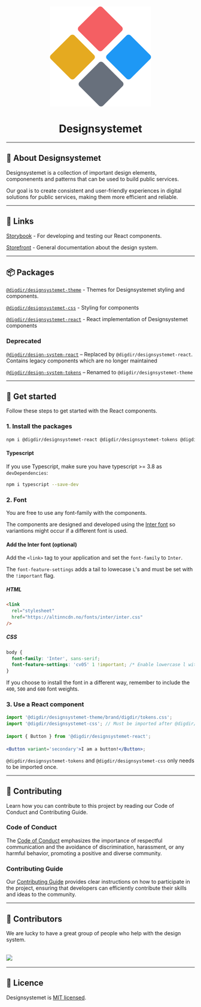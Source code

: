 <br>
<div align="center">
    <img alt="Designsystemet logo" src="assets/img/logo.svg">
</div>

<h1 align="center">
    Designsystemet
</h1>

<div align="center">

---

</div>

## 📖 About Designsystemet

Designsystemet is a collection of important design elements, componenents and patterns that can be used to build public services.

Our goal is to create consistent and user-friendly experiences in digital solutions for public services, making them more efficient and reliable.

---

## 🔗 Links

[Storybook](https://storybook.designsystemet.no/) - For developing and testing our React components.

[Storefront](https://designsystemet.no/) - General documentation about the design system.

---

## 📦 Packages

[`@digdir/designsystemet-theme`](https://www.npmjs.com/package/@digdir/designsystemet-theme) - Themes for Designsystemet styling and components.

[`@digdir/designsystemet-css`](https://www.npmjs.com/package/@digdir/designsystemet-css) - Styling for components

[`@digdir/designsystemet-react`](https://www.npmjs.com/package/@digdir/designsystemet-react) - React implementation of Designsystemet components

### Deprecated

[`@digdir/design-system-react`](https://www.npmjs.com/package/@digdir/design-system-react) – Replaced by `@digdir/designsystemet-react`. Contains legacy components which are no longer maintained

[`@digdir/design-system-tokens`](https://www.npmjs.com/package/@digdir/design-system-tokens) – Renamed to `@digdir/designsystemet-theme`

---

## 🚀 Get started

Follow these steps to get started with the React components.

### 1. Install the packages

```sh
npm i @digdir/designsystemet-react @digdir/designsystemet-tokens @digdir/designsystemet-css
```

#### Typescript

If you use Typescript, make sure you have typescript >= 3.8 as `devDependencies`:

```sh
npm i typescript --save-dev
```

### 2. Font

You are free to use any font-family with the components.

The components are designed and developed using the [Inter font](https://github.com/rsms/inter) so variantions might occur if a different font is used.

#### Add the Inter font (optional)

Add the `<link>` tag to your application and set the `font-family` to `Inter`.

The `font-feature-settings` adds a tail to lowecase `L`'s and must be set with the `!important` flag.

##### HTML

```html
<link
  rel="stylesheet"
  href="https://altinncdn.no/fonts/inter/inter.css"
/>
```

##### CSS

```css
body {
  font-family: 'Inter', sans-serif;
  font-feature-settings: 'cv05' 1 !important; /* Enable lowercase l with tail */
}
```

If you choose to install the font in a different way, remember to include the `400`, `500` and `600` font weights.

### 3. Use a React component

```jsx
import '@digdir/designsystemet-theme/brand/digdir/tokens.css';
import '@digdir/designsystemet-css'; // Must be imported after @digdir/designsystemet-theme

import { Button } from '@digdir/designsystemet-react';

<Button variant='secondary'>I am a button!</Button>;
```

`@digdir/designsystemet-tokens` and `@digdir/designsystemet-css` only needs to be imported once.

---

## 🫶 Contributing

Learn how you can contribute to this project by reading our Code of Conduct and Contributing Guide.

### Code of Conduct

The [Code of Conduct](./CODE_OF_CONDUCT.md) emphasizes the importance of respectful communication and the avoidance of discrimination, harassment, or any harmful behavior, promoting a positive and diverse community.

### Contributing Guide

Our [Contributing Guide](./CONTRIBUTING.md) provides clear instructions on how to participate in the project, ensuring that developers can efficiently contribute their skills and ideas to the community.

---

## 💪 Contributors

We are lucky to have a great group of people who help with the design system.

<a style="margin-top: 32px; display: block;" href="https://github.com/digdir/designsystemet/graphs/contributors">
  <img src="https://contrib.rocks/image?repo=digdir/designsystem" />
</a>

---

## 📃 Licence

Designsystemet is [MIT licensed](./LICENSE).
